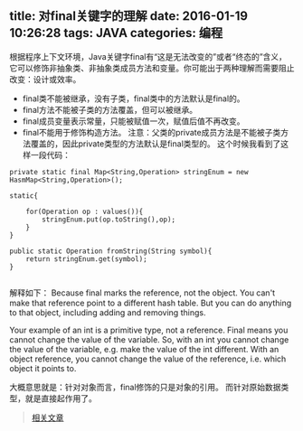 title: 对final关键字的理解
date: 2016-01-19 10:26:28
tags: JAVA
categories: 编程
---
根据程序上下文环境，Java关键字final有“这是无法改变的”或者“终态的”含义，它可以修饰非抽象类、非抽象类成员方法和变量。你可能出于两种理解而需要阻止改变：设计或效率。
* final类不能被继承，没有子类，final类中的方法默认是final的。
* final方法不能被子类的方法覆盖，但可以被继承。
* final成员变量表示常量，只能被赋值一次，赋值后值不再改变。
* final不能用于修饰构造方法。
注意：父类的private成员方法是不能被子类方法覆盖的，因此private类型的方法默认是final类型的。
这个时候我看到了这样一段代码：
```
private static final Map<String,Operation> stringEnum = new HasmMap<String,Operation>();

static{
	
	for(Operation op : values()){
		stringEnum.put(op.toString(),op);
	}
}

public static Operation fromString(String symbol){
	return stringEnum.get(symbol);
}


```
解释如下：
Because final marks the reference, not the object. You can't make that reference point to a different hash table. But you can do anything to that object, including adding and removing things.

Your example of an int is a primitive type, not a reference. Final means you cannot change the value of the variable. So, with an int you cannot change the value of the variable, e.g. make the value of the int different. With an object reference, you cannot change the value of the reference, i.e. which object it points to.

大概意思就是：针对对象而言，final修饰的只是对象的引用。  而针对原始数据类型，就是直接起作用了。


> [相关文章](http://www.cnblogs.com/EvanLiu/archive/2013/06/13/3134776.html)

